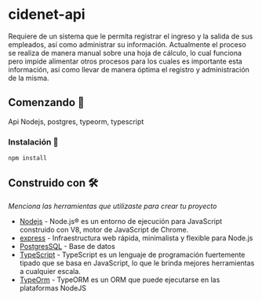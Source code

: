 # cidenet-api

Requiere de un sistema que le permita registrar el ingreso y la salida de sus empleados, así como administrar su información. Actualmente el proceso se realiza de manera manual sobre una hoja de cálculo, lo cual funciona pero impide alimentar otros procesos para los cuales es importante esta información, así como llevar de manera óptima el registro y administración de la misma.

## Comenzando 🚀

Api Nodejs, postgres, typeorm, typescript

### Instalación 🔧

```
npm install
```


## Construido con 🛠️

_Menciona las herramientas que utilizaste para crear tu proyecto_

* [Nodejs](https://nodejs.org/es/) - Node.js® es un entorno de ejecución para JavaScript construido con V8, motor de JavaScript de Chrome.
* [express](https://expressjs.com/es/) - Infraestructura web rápida, minimalista y flexible para Node.js
* [PostgresSQL](https://www.postgresql.org/) - Base de datos
* [TypeScript](https://www.typescriptlang.org/) - TypeScript es un lenguaje de programación fuertemente tipado que se basa en JavaScript, lo que le brinda mejores herramientas a cualquier escala.
* [TypeOrm](https://typeorm.io/) - TypeORM es un ORM que puede ejecutarse en las plataformas NodeJS
